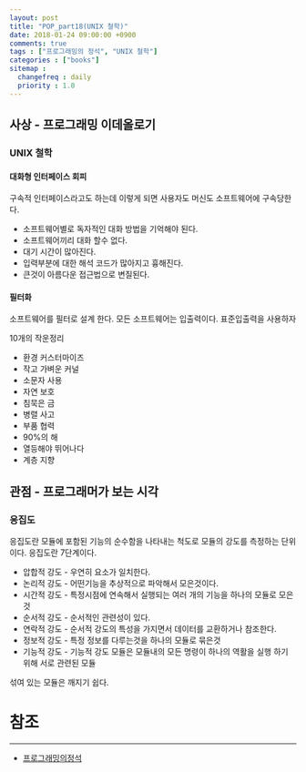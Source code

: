 ```yaml
---
layout: post
title: "POP_part18(UNIX 철학)"
date: 2018-01-24 09:00:00 +0900
comments: true
tags : ["프로그래밍의 정석", "UNIX 철학"]
categories : ["books"]
sitemap :
  changefreq : daily
  priority : 1.0
---
```


## 사상 - 프로그래밍 이데올로기

### UNIX 철학

#### 대화형 인터페이스 회피

구속적 인터페이스라고도 하는데 이렇게 되면 사용자도 머신도 소프트웨어에 구속당한다.

* 소프트웨어별로 독자적인 대화 방법을 기억해야 된다.
* 소프트웨어끼리 대화 할수 없다.
* 대기 시간이 많아진다.
* 입력부분에 대한 해석 코드가 많아지고 흉해진다.
* 큰것이 아름다운 접근법으로 변질된다.

#### 필터화 

소프트웨어를 필터로 설계 한다. 모든 소프트웨어는 입출력이다.
표준입출력을 사용하자

10개의 작운정리

* 환경 커스터마이즈
* 작고 가벼운 커널
* 소문자 사용
* 자연 보호
* 침묵은 금
* 병렬 사고
* 부품 협력
* 90%의 해
* 열등해야 뛰어나다
* 계층 지향

## 관점 - 프로그래머가 보는 시각

### 응집도

응집도란 모듈에 포함된 기능의 순수함을 나타내는 척도로 모듈의 강도를 측정하는 단위이다.
응집도란 7단계이다.

* 압합적 강도 - 우연히 요소가 일치한다.
* 논리적 강도 - 어떤기능을 추상적으로 파악해서 모은것이다.
* 시간적 강도 - 특정시점에 연속해서 실행되는 여러 개의 기능을 하나의 모듈로 모은것
* 순서적 강도 - 순서적인 관련성이 있다.
* 연락적 강도 - 순서적 강도의 특성을 가지면서 데이터를 교환하거나 참조한다.
* 정보적 강도 - 특정 정보를 다루는것을 하나의 모듈로 묶은것
* 기능적 강도 - 기능적 강도 모듈은 모듈내의 모든 명령이 하나의 역활을 실행 하기 위해 서로 관련된 모듈

섞여 있는 모듈은 깨지기 쉽다.




# 참조
-----
* [프로그래밍의정석](http://www.yes24.com/24/Goods/55254076?Acode=101)
